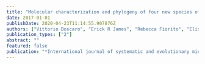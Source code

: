 ```yaml
---
title: "Molecular characterization and phylogeny of four new species of the genus Trichonympha (Parabasalia, Trichonymphea) from lower termite hindguts"
date: 2017-01-01
publishDate: 2020-04-23T11:14:55.907876Z
authors: ["Vittorio Boscaro", "Erick R James", "Rebecca Fiorito", "Elisabeth Hehenberger", "Anna Karnkowska", "delcampo", "Martin Kolisko", "Nicholas AT Irwin", "Varsha Mathur", "Rudolf H Scheffrahn", " others"]
publication_types: ["2"]
abstract: ""
featured: false
publication: "*International journal of systematic and evolutionary microbiology*"
---
```

